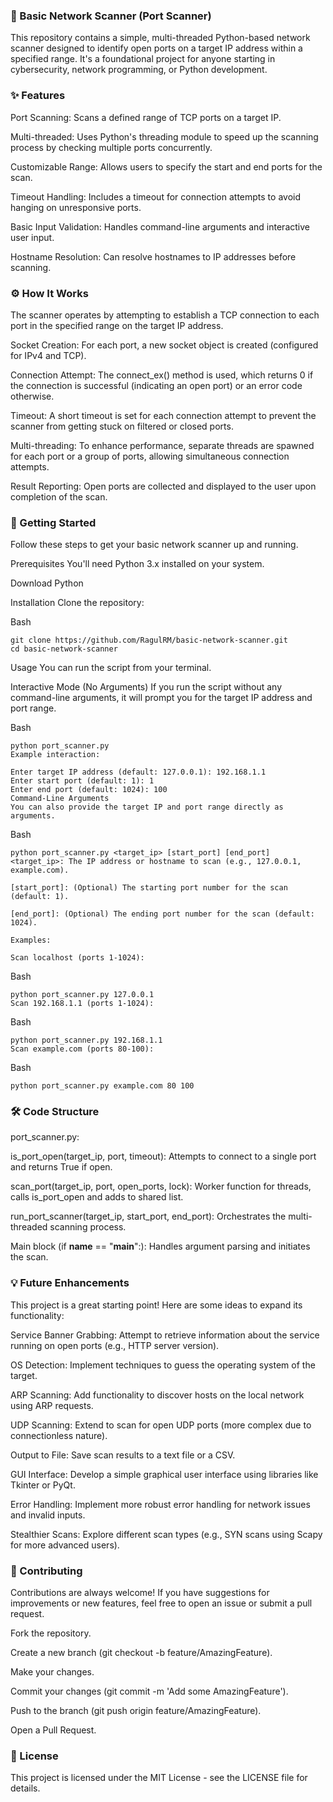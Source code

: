 ### 🚀 Basic Network Scanner (Port Scanner)
This repository contains a simple, multi-threaded Python-based network scanner designed to identify open ports on a target IP address within a specified range. It's a foundational project for anyone starting in cybersecurity, network programming, or Python development.

### ✨ Features
Port Scanning: Scans a defined range of TCP ports on a target IP.

Multi-threaded: Uses Python's threading module to speed up the scanning process by checking multiple ports concurrently.

Customizable Range: Allows users to specify the start and end ports for the scan.

Timeout Handling: Includes a timeout for connection attempts to avoid hanging on unresponsive ports.

Basic Input Validation: Handles command-line arguments and interactive user input.

Hostname Resolution: Can resolve hostnames to IP addresses before scanning.

### ⚙️ How It Works
The scanner operates by attempting to establish a TCP connection to each port in the specified range on the target IP address.

Socket Creation: For each port, a new socket object is created (configured for IPv4 and TCP).

Connection Attempt: The connect_ex() method is used, which returns 0 if the connection is successful (indicating an open port) or an error code otherwise.

Timeout: A short timeout is set for each connection attempt to prevent the scanner from getting stuck on filtered or closed ports.

Multi-threading: To enhance performance, separate threads are spawned for each port or a group of ports, allowing simultaneous connection attempts.

Result Reporting: Open ports are collected and displayed to the user upon completion of the scan.

### 🚀 Getting Started
Follow these steps to get your basic network scanner up and running.

Prerequisites
You'll need Python 3.x installed on your system.

Download Python

Installation
Clone the repository:

Bash
```
git clone https://github.com/RagulRM/basic-network-scanner.git
cd basic-network-scanner
```

Usage
You can run the script from your terminal.

Interactive Mode (No Arguments)
If you run the script without any command-line arguments, it will prompt you for the target IP address and port range.

Bash
```
python port_scanner.py
Example interaction:

Enter target IP address (default: 127.0.0.1): 192.168.1.1
Enter start port (default: 1): 1
Enter end port (default: 1024): 100
Command-Line Arguments
You can also provide the target IP and port range directly as arguments.
```

Bash
```
python port_scanner.py <target_ip> [start_port] [end_port]
<target_ip>: The IP address or hostname to scan (e.g., 127.0.0.1, example.com).

[start_port]: (Optional) The starting port number for the scan (default: 1).

[end_port]: (Optional) The ending port number for the scan (default: 1024).

Examples:

Scan localhost (ports 1-1024):
```
Bash
```
python port_scanner.py 127.0.0.1
Scan 192.168.1.1 (ports 1-1024):
```
Bash
```
python port_scanner.py 192.168.1.1
Scan example.com (ports 80-100):
```
Bash
```
python port_scanner.py example.com 80 100
```
### 🛠️ Code Structure
port_scanner.py:

is_port_open(target_ip, port, timeout): Attempts to connect to a single port and returns True if open.

scan_port(target_ip, port, open_ports, lock): Worker function for threads, calls is_port_open and adds to shared list.

run_port_scanner(target_ip, start_port, end_port): Orchestrates the multi-threaded scanning process.

Main block (if __name__ == "__main__":): Handles argument parsing and initiates the scan.

### 💡 Future Enhancements
This project is a great starting point! Here are some ideas to expand its functionality:

Service Banner Grabbing: Attempt to retrieve information about the service running on open ports (e.g., HTTP server version).

OS Detection: Implement techniques to guess the operating system of the target.

ARP Scanning: Add functionality to discover hosts on the local network using ARP requests.

UDP Scanning: Extend to scan for open UDP ports (more complex due to connectionless nature).

Output to File: Save scan results to a text file or a CSV.

GUI Interface: Develop a simple graphical user interface using libraries like Tkinter or PyQt.

Error Handling: Implement more robust error handling for network issues and invalid inputs.

Stealthier Scans: Explore different scan types (e.g., SYN scans using Scapy for more advanced users).

### 🤝 Contributing
Contributions are always welcome! If you have suggestions for improvements or new features, feel free to open an issue or submit a pull request.

Fork the repository.

Create a new branch (git checkout -b feature/AmazingFeature).

Make your changes.

Commit your changes (git commit -m 'Add some AmazingFeature').

Push to the branch (git push origin feature/AmazingFeature).

Open a Pull Request.

### 📄 License
This project is licensed under the MIT License - see the LICENSE file for details.
